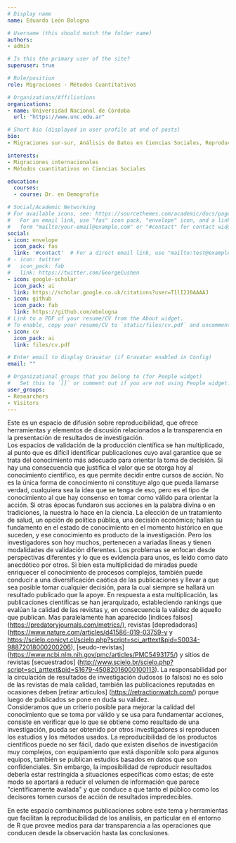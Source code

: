 ```yaml
---
# Display name
name: Eduardo León Bologna

# Username (this should match the folder name)
authors:
- admin

# Is this the primary user of the site?
superuser: true

# Role/position
role: Migraciones - Métodos Cuantitativos

# Organizations/Affiliations
organizations:
- name: Universidad Nacional de Córdoba
  url: "https://www.unc.edu.ar"

# Short bio (displayed in user profile at end of posts)
bio:
- Migraciones sur-sur, Análisis de Datos en Ciencias Sociales, Reproducibilidad de resultados de investigación

interests:
- Migraciones internacionales  
- Métodos cuantitativos en Ciencias Sociales  

education:
  courses:
  - course: Dr. en Demografía

# Social/Academic Networking
# For available icons, see: https://sourcethemes.com/academic/docs/page-builder/#icons
#   For an email link, use "fas" icon pack, "envelope" icon, and a link in the
#   form "mailto:your-email@example.com" or "#contact" for contact widget.
social:
- icon: envelope
  icon_pack: fas
  link: '#contact'  # For a direct email link, use "mailto:test@example.org".
# - icon: twitter
#   icon_pack: fab
#   link: https://twitter.com/GeorgeCushen
- icon: google-scholar
  icon_pack: ai
  link: https://scholar.google.co.uk/citations?user=T1lI2J0AAAAJ
- icon: github
  icon_pack: fab
  link: https://github.com/ebologna
# Link to a PDF of your resume/CV from the About widget.
# To enable, copy your resume/CV to `static/files/cv.pdf` and uncomment the lines below.
- icon: cv
  icon_pack: ai
  link: files/cv.pdf

# Enter email to display Gravatar (if Gravatar enabled in Config)
email: ""

# Organizational groups that you belong to (for People widget)
#   Set this to `[]` or comment out if you are not using People widget.
user_groups:
- Researchers
- Visitors
---
```


Este es un espacio de difusión sobre reproducibilidad, que ofrece herramientas y elementos de discusión relacionados a la transparencia en la presentación de resultados de investigación.  
Los espacios de validación de la producción científica se han multiplicado, al punto que es difícil identificar publicaciones cuyo aval garantice que se trata del conocimiento más adecuado para orientar la toma de decisión. Si hay una consecuencia que justifica el valor que se otorga hoy al conocimiento científico, es que permite decidir entre cursos de acción. No es la única forma de conocimiento ni constituye algo que pueda llamarse verdad, cualquiera sea la idea que se tenga de eso, pero es el tipo de conocimiento al que hay consenso en tomar como válido para orientar la acción. Si otras épocas fundaron sus acciones en la palabra divina o en tradiciones, la nuestra lo hace en la ciencia. La elección de un tratamiento de salud, un opción de política pública, una decisión económica; hallan su fundamento en el estado de conocimiento en el momento histórico en que suceden, y ese conocimiento es producto de la investigación. Pero los investigadores son hoy muchos, pertenecen a variadas líneas y tienen modalidades de validación diferentes. Los problemas se enfocan desde perspectivas diferentes y lo que es evidencia para unos, es leído como dato anecdótico por otros. Si bien esta multiplicidad de miradas puede enriquecer el conocimiento de procesos complejos, también puede conducir a una diversificación caótica de las publicaciones y llevar a que sea posible tomar cualquier decisión, para la cual siempre se hallará un resultado publicado que la apoye. En respuesta a esta multiplicación, las publicaciones científicas se han jerarquizado, estableciendo rankings que evalúan la calidad de las revistas y, en consecuencia la validez de aquello que publican. Mas paralelamente han aparecido [índices falsos] (https://predatoryjournals.com/metrics/), revistas [depredadoras] (https://www.nature.com/articles/d41586-019-03759-y y https://scielo.conicyt.cl/scielo.php?script=sci_arttext&pid=S0034-98872018000200206), [seudo-revistas] (https://www.ncbi.nlm.nih.gov/pmc/articles/PMC5493175/) y sitios de revistas [secuestrados] (http://www.scielo.br/scielo.php?script=sci_arttext&pid=S1679-45082016000100113).
La responsabilidad por la circulación de resultados de investigación dudosos (o falsos) no es solo de las revistas de mala calidad, también las publicaciones reputadas en ocasiones deben [retirar artículos] (https://retractionwatch.com/) porque luego de publicados se pone en duda su validez.  
Consideramos que un criterio posible para mejorar la calidad del conocimiento que se toma por válido y se usa para fundamentar acciones, consiste en verificar que lo que se obtiene como resultado de una investigación, pueda ser obtenido por otros investigadores si reproducen los estudios y los métodos usados. La reproducibilidad de los productos científicos puede no ser fácil, dado que existen diseños de investigación muy complejos, con equipamiento que está disponible solo para algunos equipos, también se publican  estudios basados en datos que son confidenciales. Sin embargo, la imposibilidad de reproducir resultados debería estar restringida a situaciones específicas como estas; de este modo se aportará a reducir el volumen de información que parece "científicamente avalada" y que conduce a que tanto el público como los decisores tomen cursos de acción de resultados impredecibles.  

En este espacio combinamos publicaciones sobre este tema y herramientas que facilitan la reproducibilidad de los análisis, en particular en el entorno de R que provee medios para dar transparencia a las operaciones que conducen desde la observación hasta las conclusiones.
